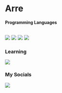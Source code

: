 # Arre


#### Programming Languages
![](https://img.shields.io/badge/JavaScript-222222?style=for-the-badge&logo=JavaScript&logoColor=yellow)
![](https://img.shields.io/badge/Lua-2C2D72?style=for-the-badge&logo=Lua&logoColor=white)
![](https://img.shields.io/badge/HTML5-E34F26?style=for-the-badge&logo=html5&logoColor=white)
![](https://img.shields.io/badge/css3-1572B6?style=for-the-badge&logo=css3&logoColor=white)
---

### Learning
![](https://img.shields.io/badge/React-222222?style=for-the-badge&logo=React&logoColor=white)

### My Socials

[<img src="https://img.shields.io/badge/Twitch-6441a5?style=for-the-badge&logo=Twitch&logoColor=white"/>](https://www.twitch.tv/arrrekung1)
